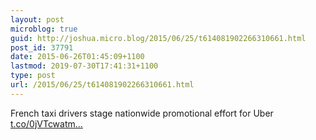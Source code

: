 ```yaml
---
layout: post
microblog: true
guid: http://joshua.micro.blog/2015/06/25/t614081902266310661.html
post_id: 37791
date: 2015-06-26T01:45:09+1100
lastmod: 2019-07-30T17:41:31+1100
type: post
url: /2015/06/25/t614081902266310661.html
---
```

French taxi drivers stage nationwide promotional effort for Uber [t.co/0jVTcwatm...](http://t.co/0jVTcwatmr)
